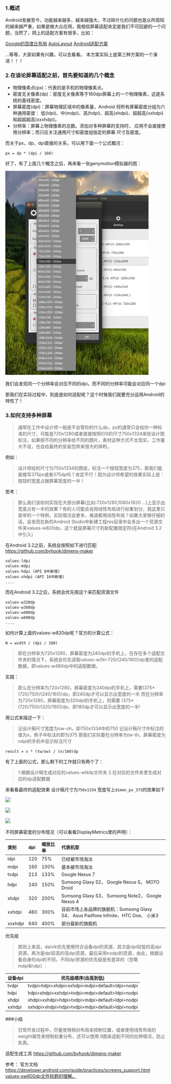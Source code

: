 ### 1.概述

Android发展至今，功能越来越多，越来越强大，不过碎片化的问题也是众所周知的越来越严重，如果是做大众应用，我相信屏幕适配肯定是我们不可回避的一个问题，当然了，网上的适配方案有很多，比如：

[Google的百度比布局](http://blog.csdn.net/lmj623565791/article/details/46695347)
[AutoLayout](http://blog.csdn.net/lmj623565791/article/details/49990941)
[Android适配方案](http://blog.csdn.net/lmj623565791/article/details/45460089)

...等等，大家如果有兴趣，可以去看看。
本方案实际上是第三种方案的一个演进！！！

### 2.在谈论屏幕适配之前，首先要知道的几个概念
- 物理像素点(px)：代表的是手机的物理像素点。
- 密度无关像素(dp)：密度无关像素等于160dpi屏幕上的一个物理像素，这是系统的基线密度。
- 屏幕密度(dpi)：屏幕物理区域中的像素量，Android 将所有屏幕密度分组为六种通用密度： 低(ldpi)、中(mdpi)、高(hdpi)、超高(xhdpi)、超超高(xxhdpi)和超超超高(xxxhdpi)。
- 分辨率：屏幕上物理像素的总数。添加对多种屏幕的支持时， 应用不会直接使用分辨率；而只应关注通用尺寸和密度组指定的屏幕 尺寸及密度。

而关于px，dp，dpi直接的关系，可以用下面一个公式概况：
```
px = dp * (dpi / 160)
```
好了，有了上面几个概念之后，再来看一张genymotion模拟器的图：

![](./screenshots/genymotion.webp)

我们会发现同一个分辨率会对应不同的dpi，而不同的分辨率可能会对应同一个dpi

那我们在实际过程中，到底是如何适配呢？这个时候我们就要充分运用Android的特性了！



### 3.如何支持多种屏幕

>通常在工作中设计师一般是不会管你的什么dp，px的通常只会给你一种标准的尺寸，可能是720x1280或者直接按照IOS的尺寸750x1334来给设计图标注，如果按不同的分辨率给不同的图片，素材这种方式不太现实，工作量大不说，也会给最终的安装包带来很大的体积。

例如：

>设计师给的尺寸为750x1334的图纸，标注一个按钮宽度为375，那我们能直接写375px或者375dp吗？肯定不行！因为设计师希望的效果实际上是：按钮的宽度占据屏幕宽度的一半！

思考：

>那么我们该如何实现在大部分屏幕(比如:720x1280,1080x1920 ...)上显示出宽度占有一半的效果？有的人可能会说用线性布局进行权重划分，我这里只是举的一个特例，实际情况会更多，难道都用线性布局？如果大家够仔细的话，会发现在新的Android Studio中新建工程res目录中会多出一个资源文件夹values-w820dp，这个就是屏幕尺寸的新配置限定符(在Android 3.2 中引入)

在Android 3.2之前，系统会按照如下进行匹配
https://github.com/byhook/dimens-maker
```
values-ldpi
values-mdpi
values-hdpi (API 8中新增)
values-xhdpi (API 16中新增)
....
```

而在Android 3.2之后，系统会优先按这个来匹配资源文件

```
values-w320dp
values-w360dp
values-w480dp
values-w600dp
....
```

如何计算上面的values-w820dp呢？官方的计算公式：

```
N = width / (dpi / 160)
```

>即在分辨率为720x1280，屏幕密度为240dpi的手机上，在存在多个适配文件夹的情况下，系统会优先读取values-w(N=720/(240/160))dp里的适配数据，即values-w480dp中的适配数据。

实践：

>那么在分辨率为720x1280，屏幕密度为240dpi的手机上，需要(375*(720/750)/(240/160))dp，即240dp才可以显示出宽度的一半
而在分辨率为720x1280，屏幕密度为320dpi的手机上，则需要
(375*(720/750)/(320/160))dp，即180dp才可以显示出宽度的一半!

用公式来描述一下：

>记设计稿尺寸宽度为ow-oh，即750x1334中的750
记设计稿尺寸中标注的值为x，例子中标注的即为375
那我们实际要在分辨率为tw-th，屏幕密度为ndpi的手机中显示标注尺寸

```
result = x * (tw/ow) / (n/160)dp
```

有了上面的公式，那么剩下的工作就只有两个了：
>1.根据设计稿生成对应的values-wNdp文件夹
2.在对应的文件夹里生成对应的dp适配数据

来看看最终的适配效果
设计稿尺寸为`750x1334`   宽度写上`dimen_px_375`的效果如下

![](./screenshots/screenshots1.webp)

![](./screenshots/screenshots2.webp)

![](./screenshots/screenshots3.webp)

不同屏幕密度的分布情况（可以看看DisplayMetrics里的声明）：

| 类别  |   dpi   | 缩放比率           | 代表机型  |
| :------------- | :------------- |:-------------| :-----|
| ldpi      | 120 | 75% |已经被市场淘汰|
| mdpi      | 160      |   100% |基本被市场淘汰|
| tvdpi | 213     |    133% |Google Nexus 7|
| hdpi | 240     |    150% |Sumsong Glaxy S2， Google Nexus S， MOTO Droid|
| xhdpi | 320     |    200% |Sumsong Glaxy S3， Sumsong Note2， Google Nexus 4|
| xxhdpi | 480     |    300% |目前市场上各品牌的旗舰机：Sumsong Glaxy S4、 Asus Padfone Infinite、HTC One、 小米3|
| xxxhdpi | 640     |    400% | 部分最新的旗舰机|

优先级

>原则上来说，dalvik优先使用符合设备dpi的资源，其次是dpi较低的高dpi资源，再次是dpi较高的高dpi资源，最后采用nodpi的资源，由此，根据设备自身的dpi的不同，不同dpi资源的优先级是有差异的（忽略mdpi&hdpi）:



|设备dpi|优先级顺序(由高到低)|
|---|----|
|tvdpi|tvdpi>hdpi>xhdpi>xxhdpi>mdpi>default>ldpi>nodpi|
|hdpi|hdpi>xhdpi>xxhdpi>tvdpi>mdpi>default>ldpi>nodpi|
|xhdpi|xhdpi>xxhdpi>hdpi>tvdpi>mdpi>default>ldpi>nodpi|
|xxhdpi|xxhdpi>xhdpi>hdpi>tvdpi>mdpi>default>ldpi>nodpi|

###小结

>日常开发过程中，尽量使用相对布局来控制位置，或者使用线性布局的weight属性来控制权重分布，还可以使用.9图来适配不同的拉伸情况，防止失真。

适配生成工具
https://github.com/byhook/dimens-maker

参考：
官方文档
https://developer.android.com/guide/practices/screens_support.html
 [values-sw600dp文件标题的理解。](http://blog.csdn.net/yangyanfengjiayou/article/details/19082715)